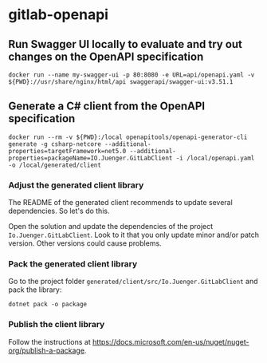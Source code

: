 # gitlab-openapi

## Run Swagger UI locally to evaluate and try out changes on the OpenAPI specification

```
docker run --name my-swagger-ui -p 80:8080 -e URL=api/openapi.yaml -v ${PWD}://usr/share/nginx/html/api swaggerapi/swagger-ui:v3.51.1
```

## Generate a C# client from the OpenAPI specification

```
docker run --rm -v ${PWD}:/local openapitools/openapi-generator-cli generate -g csharp-netcore --additional-properties=targetFramework=net5.0 --additional-properties=packageName=IO.Juenger.GitLabClient -i /local/openapi.yaml -o /local/generated/client
```

### Adjust the generated client library

The README of the generated client recommends to update several dependencies. So let's do this. 

Open the solution and update the dependencies of the project `Io.Juenger.GitLabClient`. Look to it that you only update minor and/or patch version. Other versions could cause problems.

### Pack the generated client library

Go to the project folder `generated/client/src/Io.Juenger.GitLabClient` and pack the library:

`dotnet pack -o package`

### Publish the client library

Follow the instructions at https://docs.microsoft.com/en-us/nuget/nuget-org/publish-a-package.